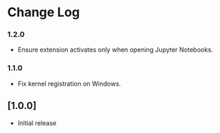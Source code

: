 # Change Log

### 1.2.0

- Ensure extension activates only when opening Jupyter Notebooks.
### 1.1.0

- Fix kernel registration on Windows.
## [1.0.0]

- Initial release
